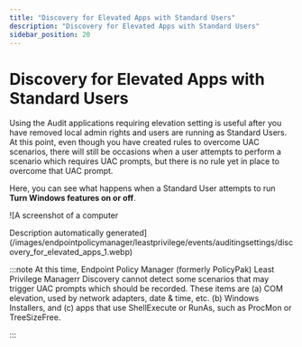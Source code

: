 ```yaml
---
title: "Discovery for Elevated Apps with Standard Users"
description: "Discovery for Elevated Apps with Standard Users"
sidebar_position: 20
---
```


# Discovery for Elevated Apps with Standard Users

Using the Audit applications requiring elevation setting is useful after you have removed local
admin rights and users are running as Standard Users. At this point, even though you have created
rules to overcome UAC scenarios, there will still be occasions when a user attempts to perform a
scenario which requires UAC prompts, but there is no rule yet in place to overcome that UAC prompt.

Here, you can see what happens when a Standard User attempts to run **Turn Windows features on or
off**.

![A screenshot of a computer

Description automatically
generated](/images/endpointpolicymanager/leastprivilege/events/auditingsettings/discovery_for_elevated_apps_1.webp)

:::note
At this time, Endpoint Policy Manager (formerly PolicyPak) Least Privilege Managerr
Discovery cannot detect some scenarios that may trigger UAC prompts which should be recorded. These
items are (a) COM elevation, used by network adapters, date & time, etc. (b) Windows Installers, and
(c) apps that use ShellExecute or RunAs, such as ProcMon or TreeSizeFree.

:::
